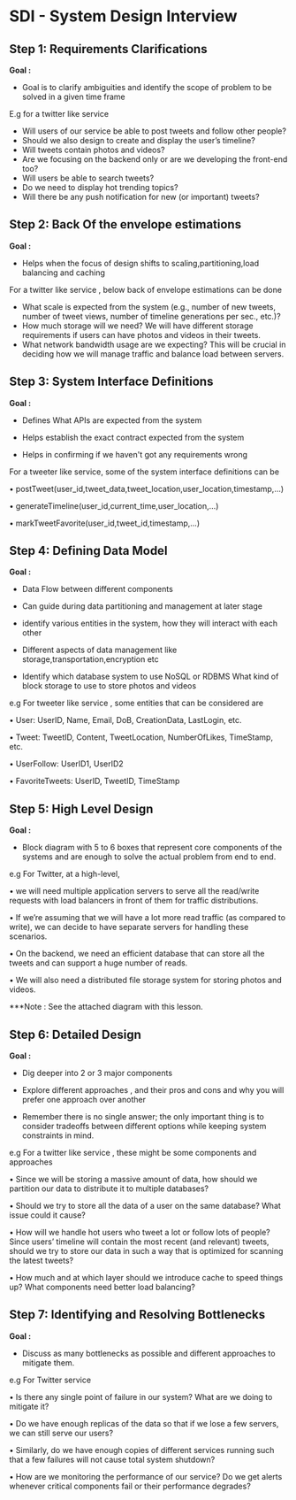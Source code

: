 # SDI - System Design Interview

## Step 1: Requirements Clarifications

**Goal :**

- Goal is to clarify ambiguities and identify the scope of problem to be solved in a given time frame

E.g for a twitter like service

- Will users of our service be able to post tweets and follow other people?
- Should we also design to create and display the user’s timeline?
- Will tweets contain photos and videos?
- Are we focusing on the backend only or are we developing the front-end too?
- Will users be able to search tweets?
- Do we need to display hot trending topics?
- Will there be any push notification for new (or important) tweets?

## Step 2: Back Of the envelope estimations

**Goal :**

- Helps when the focus of design shifts to scaling,partitioning,load balancing and caching

For a twitter like service , below back of envelope estimations can be done

- What scale is expected from the system (e.g., number of new tweets, number of tweet views, number of timeline generations per sec., etc.)?
- How much storage will we need? We will have different storage requirements if users can have photos and videos in their tweets.
- What network bandwidth usage are we expecting? This will be crucial in deciding how we will manage traffic and balance load between servers.

## Step 3: System Interface Definitions

**Goal :**

- Defines What APIs are expected from the system

- Helps establish the exact contract expected from the system

- Helps in confirming if we haven't got any requirements wrong

For a tweeter like service, some of the system interface definitions can be

• postTweet(user_id,tweet_data,tweet_location,user_location,timestamp,...)

• generateTimeline(user_id,current_time,user_location,...)

• markTweetFavorite(user_id,tweet_id,timestamp,...)

## Step 4: Defining Data Model

**Goal :**

- Data Flow between different components

- Can guide during data partitioning and management at later stage

- identify various entities in the system, how they will interact with each other

- Different aspects of data management like storage,transportation,encryption etc

- Identify which database system to use NoSQL or RDBMS
  What kind of block storage to use to store photos and videos

e.g For tweeter like service , some entities that can be considered are

• User: UserID, Name, Email, DoB, CreationData, LastLogin, etc.

• Tweet: TweetID, Content, TweetLocation, NumberOfLikes, TimeStamp, etc.

• UserFollow: UserID1, UserID2

• FavoriteTweets: UserID, TweetID, TimeStamp

## Step 5: High Level Design

**Goal :**

- Block diagram with 5 to 6 boxes that represent core components of the systems and are enough to solve the actual problem from end to end.

e.g For Twitter, at a high-level,

• we will need multiple application servers to serve all the read/write requests with load balancers in front of them for traffic distributions.

• If we’re assuming that we will have a lot more read traffic (as compared to write), we can decide to have separate servers for handling these scenarios.

• On the backend, we need an efficient database that can store all the tweets and can support a huge number of reads.

• We will also need a distributed file storage system for storing photos and videos.

\*\*\*Note : See the attached diagram with this lesson.

## Step 6: Detailed Design

**Goal :**

- Dig deeper into 2 or 3 major components

- Explore different approaches , and their pros and cons and why you will prefer one approach over another

- Remember there is no single answer; the only important thing is to consider tradeoffs between different options while keeping system constraints in mind.

e.g For a twitter like service , these might be some components and approaches

• Since we will be storing a massive amount of data, how should we partition our data to distribute it to multiple databases?

• Should we try to store all the data of a user on the same database? What issue could it cause?

• How will we handle hot users who tweet a lot or follow lots of people?
Since users’ timeline will contain the most recent (and relevant) tweets, should we try to store our data in such a way that is optimized for scanning the latest tweets?

• How much and at which layer should we introduce cache to speed things up?
What components need better load balancing?

## Step 7: Identifying and Resolving Bottlenecks

**Goal :**

- Discuss as many bottlenecks as possible and different approaches to mitigate them.

e.g For Twitter service

• Is there any single point of failure in our system? What are we doing to mitigate it?

• Do we have enough replicas of the data so that if we lose a few servers, we can still serve our users?

• Similarly, do we have enough copies of different services running such that a few failures will not cause total system shutdown?

• How are we monitoring the performance of our service? Do we get alerts whenever critical components fail or their performance degrades?
